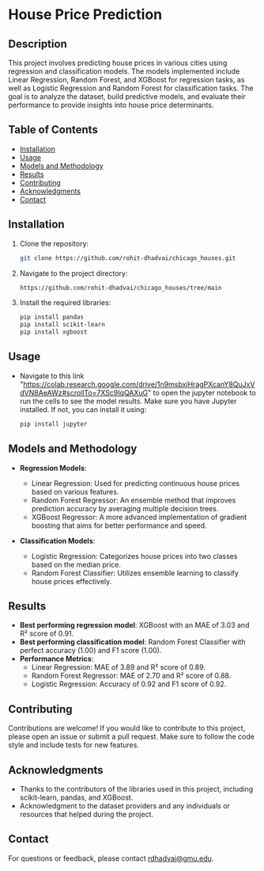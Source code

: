 
# House Price Prediction

## Description
This project involves predicting house prices in various cities using regression and classification models. The models implemented include Linear Regression, Random Forest, and XGBoost for regression tasks, as well as Logistic Regression and Random Forest for classification tasks. The goal is to analyze the dataset, build predictive models, and evaluate their performance to provide insights into house price determinants.

## Table of Contents
- [Installation](#installation)
- [Usage](#usage)
- [Models and Methodology](#models-and-methodology)
- [Results](#results)
- [Contributing](#contributing)
- [Acknowledgments](#acknowledgments)
- [Contact](#contact)

## Installation
1. Clone the repository:
   ```bash
   git clone https://github.com/rohit-dhadvai/chicago_houses.git
   ```
2. Navigate to the project directory:
   ```bash
   https://github.com/rohit-dhadvai/chicago_houses/tree/main
   ```
3. Install the required libraries:
   ```bash
   pip install pandas
   pip install scikit-learn
   pip install xgboost
   ```

## Usage
- Navigate to this link "https://colab.research.google.com/drive/1n9msbxiHragPXcanY8QuJxVdVN8AeAWz#scrollTo=7XSc9IqQAXuG" to open the jupyter notebook to run the cells to see the model results. Make sure you have Jupyter installed. If not, you can install it using:
   ```bash
   pip install jupyter
   ```
## Models and Methodology
- **Regression Models**:
  - Linear Regression: Used for predicting continuous house prices based on various features.
  - Random Forest Regressor: An ensemble method that improves prediction accuracy by averaging multiple decision trees.
  - XGBoost Regressor: A more advanced implementation of gradient boosting that aims for better performance and speed.

- **Classification Models**:
  - Logistic Regression: Categorizes house prices into two classes based on the median price.
  - Random Forest Classifier: Utilizes ensemble learning to classify house prices effectively.

## Results
- **Best performing regression model**: XGBoost with an MAE of 3.03 and R² score of 0.91.
- **Best performing classification model**: Random Forest Classifier with perfect accuracy (1.00) and F1 score (1.00).
- **Performance Metrics**:
  - Linear Regression: MAE of 3.89 and R² score of 0.89.
  - Random Forest Regressor: MAE of 2.70 and R² score of 0.88.
  - Logistic Regression: Accuracy of 0.92 and F1 score of 0.92.

## Contributing
Contributions are welcome! If you would like to contribute to this project, please open an issue or submit a pull request. Make sure to follow the code style and include tests for new features.

## Acknowledgments
- Thanks to the contributors of the libraries used in this project, including scikit-learn, pandas, and XGBoost.
- Acknowledgment to the dataset providers and any individuals or resources that helped during the project.

## Contact
For questions or feedback, please contact rdhadvai@gmu.edu.
```
